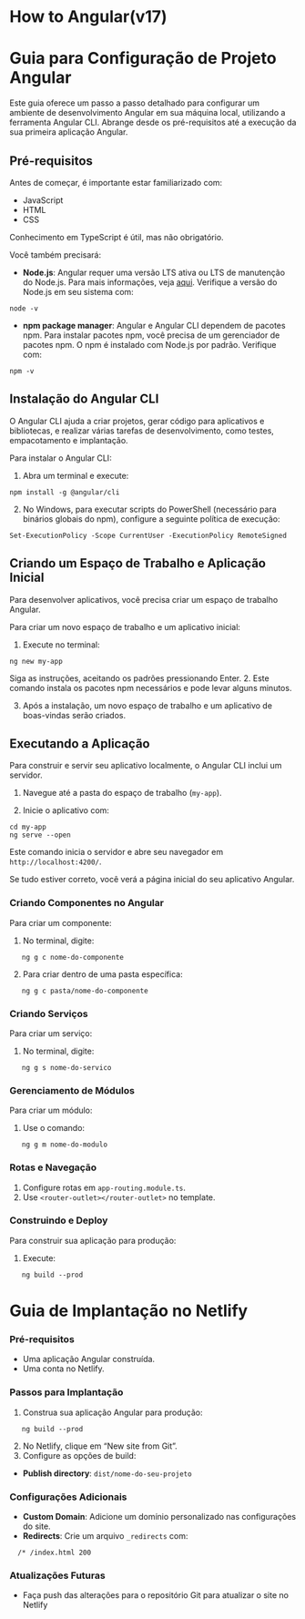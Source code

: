 # How to Angular(v17)
# Guia para Configuração de Projeto Angular

Este guia oferece um passo a passo detalhado para configurar um ambiente de desenvolvimento Angular em sua máquina local, utilizando a ferramenta Angular CLI. Abrange desde os pré-requisitos até a execução da sua primeira aplicação Angular.

## Pré-requisitos

Antes de começar, é importante estar familiarizado com:

- JavaScript
- HTML
- CSS

Conhecimento em TypeScript é útil, mas não obrigatório.

Você também precisará:

- **Node.js**: Angular requer uma versão LTS ativa ou LTS de manutenção do Node.js. Para mais informações, veja [aqui](https://nodejs.org/). Verifique a versão do Node.js em seu sistema com:
```
node -v
```
- **npm package manager**: Angular e Angular CLI dependem de pacotes npm. Para instalar pacotes npm, você precisa de um gerenciador de pacotes npm. O npm é instalado com Node.js por padrão. Verifique com:
```
npm -v
```
## Instalação do Angular CLI

O Angular CLI ajuda a criar projetos, gerar código para aplicativos e bibliotecas, e realizar várias tarefas de desenvolvimento, como testes, empacotamento e implantação.

Para instalar o Angular CLI:

1. Abra um terminal e execute:
```
npm install -g @angular/cli
```
2. No Windows, para executar scripts do PowerShell (necessário para binários globais do npm), configure a seguinte política de execução:

```
Set-ExecutionPolicy -Scope CurrentUser -ExecutionPolicy RemoteSigned
```
## Criando um Espaço de Trabalho e Aplicação Inicial

Para desenvolver aplicativos, você precisa criar um espaço de trabalho Angular.

Para criar um novo espaço de trabalho e um aplicativo inicial:

1. Execute no terminal:
```
ng new my-app
```
   Siga as instruções, aceitando os padrões pressionando Enter.
2. Este comando instala os pacotes npm necessários e pode levar alguns minutos.

3. Após a instalação, um novo espaço de trabalho e um aplicativo de boas-vindas serão criados.

## Executando a Aplicação

Para construir e servir seu aplicativo localmente, o Angular CLI inclui um servidor.

1. Navegue até a pasta do espaço de trabalho (`my-app`).

2. Inicie o aplicativo com:
```
cd my-app
ng serve --open
```
   Este comando inicia o servidor e abre seu navegador em `http://localhost:4200/`.

Se tudo estiver correto, você verá a página inicial do seu aplicativo Angular.

### Criando Componentes no Angular

Para criar um componente:

1. No terminal, digite:
```
   ng g c nome-do-componente
```
2. Para criar dentro de uma pasta específica:
```
   ng g c pasta/nome-do-componente
```

### Criando Serviços

Para criar um serviço:

1. No terminal, digite:
```
   ng g s nome-do-servico
```

### Gerenciamento de Módulos

Para criar um módulo:

1. Use o comando:
```
   ng g m nome-do-modulo
```

### Rotas e Navegação

1. Configure rotas em `app-routing.module.ts`.
2. Use `<router-outlet></router-outlet>` no template.

### Construindo e Deploy

Para construir sua aplicação para produção:

1. Execute:
```
   ng build --prod
```

# Guia de Implantação no Netlify

### Pré-requisitos

- Uma aplicação Angular construída.
- Uma conta no Netlify.

### Passos para Implantação

1. Construa sua aplicação Angular para produção:
```
   ng build --prod
```
2. No Netlify, clique em “New site from Git”.
3. Configure as opções de build:
- **Publish directory**: `dist/nome-do-seu-projeto`

### Configurações Adicionais

- **Custom Domain**: Adicione um domínio personalizado nas configurações do site.
- **Redirects**: Crie um arquivo `_redirects` com:
```
  /* /index.html 200
```

### Atualizações Futuras

- Faça push das alterações para o repositório Git para atualizar o site no Netlify